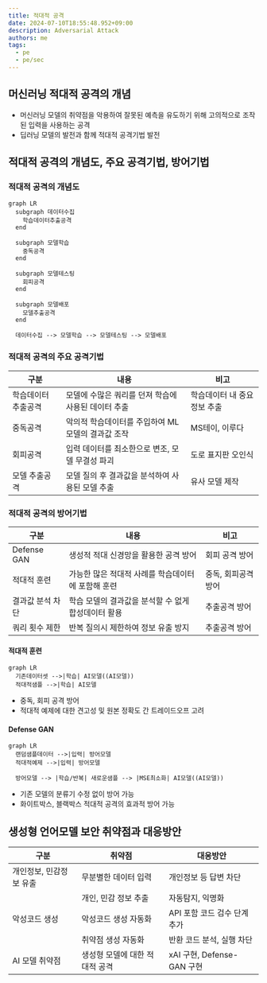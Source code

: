 ```yaml
---
title: 적대적 공격
date: 2024-07-10T18:55:48.952+09:00
description: Adversarial Attack
authors: me
tags:
  - pe
  - pe/sec 
---
```


## 머신러닝 적대적 공격의 개념

- 머신러닝 모델의 취약점을 악용하여 잘못된 예측을 유도하기 위해 고의적으로 조작된 입력을 사용하는 공격
- 딥러닝 모델의 발전과 함께 적대적 공격기법 발전

## 적대적 공격의 개념도, 주요 공격기법, 방어기법

### 적대적 공격의 개념도

```mermaid
graph LR
  subgraph 데이터수집
    학습데이터추출공격
  end 

  subgraph 모델학습
    중독공격
  end

  subgraph 모델테스팅
    회피공격
  end

  subgraph 모델배포
    모델추출공격
  end

  데이터수집 --> 모델학습 --> 모델테스팅 --> 모델배포
```

### 적대적 공격의 주요 공격기법

| 구분 | 내용 | 비고 |
| --- | --- | --- |
| 학습데이터 추출공격 | 모델에 수많은 쿼리를 던져 학습에 사용된 데이터 추출 | 학습데이터 내 중요정보 추출 |
| 중독공격 | 악의적 학습데이터를 주입하여 ML 모델의 결과값 조작 | MS테이, 이루다 |
| 회피공격 | 입력 데이터를 최소한으로 변조, 모델 무결성 파괴 | 도로 표지판 오인식 |
| 모델 추출공격 | 모델 질의 후 결과값을 분석하여 사용된 모델 추출 | 유사 모델 제작 |

### 적대적 공격의 방어기법

| 구분 | 내용 | 비고 |
| --- | --- | --- |
| Defense GAN | 생성적 적대 신경망을 활용한 공격 방어 | 회피 공격 방어 |
| 적대적 훈련 | 가능한 많은 적대적 사례를 학습데이터에 포함해 훈련 | 중독, 회피공격 방어 |
| 결과값 분석 차단 | 학습 모델의 결과값을 분석할 수 없게 합성데이터 활용 | 추출공격 방어 |
| 쿼리 횟수 제한 | 반복 질의시 제한하여 정보 유출 방지 | 추출공격 방어 |

#### 적대적 훈련

```mermaid
graph LR
  기존데이터셋 -->|학습| AI모델((AI모델))
  적대적샘플 -->|학습| AI모델
```

- 중독, 회피 공격 방어
- 적대적 예제에 대한 견고성 및 원본 정확도 간 트레이드오프 고려

#### Defense GAN

```mermaid
graph LR
  랜덤샘플데이터 -->|입력| 방어모델
  적대적예제 -->|입력| 방어모델

  방어모델 --> |학습/반복| 새로운샘플 --> |MSE최소화| AI모델((AI모델))
```

- 기존 모델의 분류기 수정 없이 방어 가능
- 화이트박스, 블랙박스 적대적 공격의 효과적 방어 가능

## 생성형 언어모델 보안 취약점과 대응방안

| 구분 | 취약점 | 대응방안 |
| --- | --- | --- |
| 개인정보, 민감정보 유출 | 무분별한 데이터 입력 | 개인정보 등 답변 차단 |
| | 개인, 민감 정보 추출 | 자동탐지, 익명화 |
| 악성코드 생성 | 악성코드 생성 자동화 | API 포함 코드 검수 단계 추가 |
| | 취약점 생성 자동화 | 반환 코드 분석, 실행 차단 |
| AI 모델 취약점 | 생성형 모델에 대한 적대적 공격 | xAI 구현, Defense-GAN 구현 |
